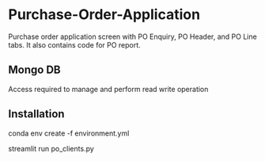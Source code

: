 # Purchase-Order-Application

Purchase order application screen with PO Enquiry, PO Header, and PO Line tabs.
It also contains code for PO report.


## Mongo DB
Access required to manage and perform read write operation


## Installation 

conda env create -f environment.yml

streamlit run po_clients.py


##
